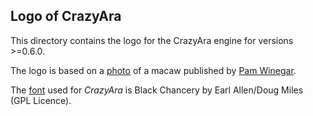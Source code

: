 ## Logo of CrazyAra

This directory contains the logo for the CrazyAra engine for versions >=0.6.0.

The logo is based on a [photo](https://naturetime.wordpress.com/2013/10/04/colorful-parrots/scarlet-macaw/) of a macaw
 published by [Pam Winegar](https://naturetime.wordpress.com/about/).

The [font](https://www.dafont.com/black-chancery.font) used for _CrazyAra_ is Black Chancery by Earl Allen/Doug Miles (GPL Licence).

